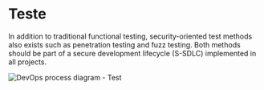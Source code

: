 # Teste

<div className="row category-into">
    <div className="column">
        <p>
            In addition to traditional functional testing, security-oriented test methods also exists such as penetration testing and fuzz testing. Both methods should be part of a secure development lifecycle (S-SDLC) implemented in all projects. 
        </p>
    </div>
    <div className="column">
        <img alt="DevOps process diagram - Test" src="/img/devops_test.svg"/>
    </div>
</div>
